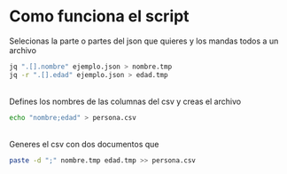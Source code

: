 # Como funciona el script

Selecionas la parte o partes del json que quieres y los mandas todos a un archivo
<br>

```bash
jq ".[].nombre" ejemplo.json > nombre.tmp
jq -r ".[].edad" ejemplo.json > edad.tmp
```
<br>
Defines los nombres de las columnas del csv y creas el archivo
<br>

```bash
echo "nombre;edad" > persona.csv
```
<br>
Generes el csv con dos documentos que 

```bash
paste -d ";" nombre.tmp edad.tmp >> persona.csv
```


